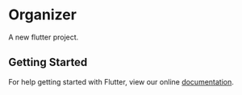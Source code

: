 # Organizer

A new flutter project.

## Getting Started

For help getting started with Flutter, view our online
[documentation](http://flutter.io/).
